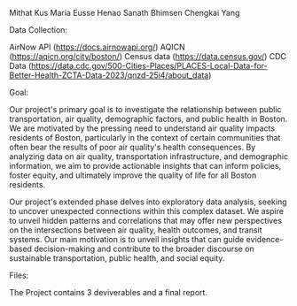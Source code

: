 Mithat Kus
Maria Eusse Henao
Sanath Bhimsen
Chengkai Yang

Data Collection:

AirNow API (https://docs.airnowapi.org/)
AQICN (https://aqicn.org/city/boston/)
Census data (https://data.census.gov/)
CDC Data (https://data.cdc.gov/500-Cities-Places/PLACES-Local-Data-for-Better-Health-ZCTA-Data-2023/qnzd-25i4/about_data)


Goal:

Our project's primary goal is to investigate the relationship between public transportation, air quality, demographic factors, and public health in Boston. We are motivated by the pressing need to understand air quality impacts residents of Boston, particularly in the context of certain communities that often bear the results of poor air quality's health consequences. By analyzing data on air quality, transportation infrastructure, and demographic information, we aim to provide actionable insights that can inform policies, foster equity, and ultimately improve the quality of life for all Boston residents. 

Our project's extended phase delves into exploratory data analysis, seeking to uncover unexpected connections within this complex dataset. We aspire to unveil hidden patterns and correlations that may offer new perspectives on the intersections between air quality, health outcomes, and transit systems. Our main motivation is to unveil insights that can guide evidence-based decision-making and contribute to the broader discourse on sustainable transportation, public health, and social equity.

Files: 

The Project contains 3 deviverables and a final report. 
